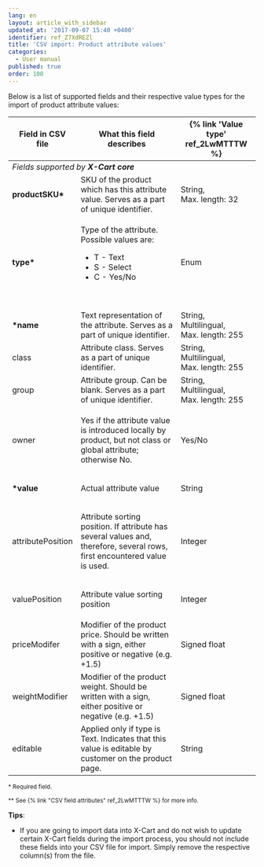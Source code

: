 ```yaml
---
lang: en
layout: article_with_sidebar
updated_at: '2017-09-07 15:40 +0400'
identifier: ref_Z7XdREZl
title: 'CSV import: Product attribute values'
categories:
  - User manual
published: true
order: 100
---
```


Below is a list of supported fields and their respective value types for the import of product attribute values:

<table class="ui celled padded compact small table">
  <thead>
    <tr>
      <th class="confluenceTh">Field in CSV file</th>
      <th colspan="1" class="confluenceTh">What this field describes</th>
      <th colspan="1" class="confluenceTh" markdown="1">{% link 'Value type' ref_2LwMTTTW %}</th>
    </tr>
  </thead>
  <tbody>
    <tr>
      <td colspan="3" class="confluenceTd"><em> Fields supported by <strong>X-Cart core</strong></em>
      </td>
    </tr>
    <tr>
      <td colspan="1" class="confluenceTd"><strong>productSKU*</strong>
      </td>
      <td colspan="1" class="confluenceTd">SKU of the product which has this attribute value. Serves as a part of unique identifier.</td>
      <td colspan="1" class="confluenceTd">
        <p>String,
          <br>Max. length: 32&nbsp;</p>
      </td>
    </tr>
    <tr>
      <td class="confluenceTd"><strong>type*</strong>
      </td>
      <td class="confluenceTd">
        <p>Type of the attribute. Possible values are:</p>
        <ul>
          <li>T - Text</li>
          <li>S - Select</li>
          <li>C - Yes/No</li>
        </ul>
        <p>&nbsp;</p>
      </td>
      <td class="confluenceTd">Enum</td>
    </tr>
    <tr>
      <td colspan="1" class="confluenceTd"><strong>*name</strong>
      </td>
      <td colspan="1" class="confluenceTd">Text representation of the attribute. Serves as a part of unique identifier.</td>
      <td colspan="1" class="confluenceTd">String,
        <br>Multilingual,
        <br>Max. length: 255</td>
    </tr>
    <tr>
      <td colspan="1" class="confluenceTd">class</td>
      <td colspan="1" class="confluenceTd">Attribute class. Serves as a part of unique identifier.</td>
      <td colspan="1" class="confluenceTd">String,
        <br>Multilingual,
        <br>Max. length: 255</td>
    </tr>
    <tr>
      <td colspan="1" class="confluenceTd">group</td>
      <td colspan="1" class="confluenceTd">Attribute group. Can be blank. Serves as a part of unique identifier.</td>
      <td colspan="1" class="confluenceTd">String,
        <br>Multilingual,
        <br>Max. length: 255&nbsp;</td>
    </tr>
    <tr>
      <td colspan="1" class="confluenceTd">owner</td>
      <td colspan="1" class="confluenceTd">
        <p>Yes if the attribute value is introduced locally by product, but not class or global attribute; otherwise No.</p>
      </td>
      <td colspan="1" class="confluenceTd">Yes/No</td>
    </tr>
    <tr>
      <td colspan="1" class="confluenceTd"><strong>*value</strong>
      </td>
      <td colspan="1" class="confluenceTd">
        <p>Actual attribute value</p>
      </td>
      <td colspan="1" class="confluenceTd">String</td>
    </tr>
    <tr>
      <td colspan="1" class="confluenceTd">attributePosition
      </td>
      <td colspan="1" class="confluenceTd">
        <p>Attribute sorting position. If attribute has several values and, therefore, several rows, first encountered value is used.</p>
      </td>
      <td colspan="1" class="confluenceTd">Integer</td>
    </tr>
    <tr>
      <td colspan="1" class="confluenceTd">valuePosition
      </td>
      <td colspan="1" class="confluenceTd">
        <p>Attribute value sorting position</p>
      </td>
      <td colspan="1" class="confluenceTd">Integer</td>
    </tr>
    <tr>
      <td colspan="1" class="confluenceTd">priceModifer</td>
      <td colspan="1" class="confluenceTd">Modifier of the product price. Should be written with a sign, either positive or negative (e.g. +1.5)</td>
      <td colspan="1" class="confluenceTd">Signed float</td>
    </tr>
    <tr>
      <td colspan="1" class="confluenceTd">weightModifier</td>
      <td colspan="1" class="confluenceTd">Modifier of the product weight. Should be written with a sign, either positive or negative (e.g. +1.5)</td>
      <td colspan="1" class="confluenceTd">Signed float</td>
    </tr>
    <tr>
      <td colspan="1" class="confluenceTd">editable</td>
      <td colspan="1" class="confluenceTd">Applied only if type is Text. Indicates that this value is editable by customer on the product page.</td>
      <td colspan="1" class="confluenceTd">String</td>
    </tr>
  </tbody>
</table>

<sub>* Required field.</sub>

<sub markdown="1">** See {% link "CSV field attributes" ref_2LwMTTTW %} for more info.</sub>

**Tips**:

*   If you are going to import data into X-Cart and do not wish to update certain X-Cart fields during the import process, you should not include these fields into your CSV file for import. Simply remove the respective column(s) from the file.
